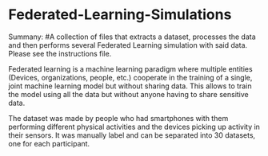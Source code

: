 # Federated-Learning-Simulations

Summany:
#A collection of files that extracts a dataset, processes the data and then performs several Federated Learning simulation with said data.
Please see the instructions file.

Federated learning is a machine learning paradigm where multiple entities (Devices, organizations, people, etc.) cooperate in the training of a single, joint machine learning model but without sharing data. This allows to train the model using all the data but without anyone having to share sensitive data.

The dataset was made by people who had smartphones with them performing different physical activities and the devices picking up activity in their sensors. It was manually label and can be separated into 30 datasets, one for each participant.
